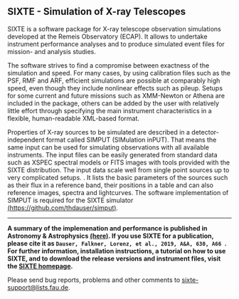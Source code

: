 ## SIXTE - Simulation of X-ray Telescopes

SIXTE is a software package for X-ray telescope observation simulations developed 
at the Remeis Observatory (ECAP). It allows to undertake instrument performance 
analyses and to produce simulated event files for mission- and analysis studies.
 
The software strives to find a compromise between exactness of the simulation 
and speed. For many cases, by using calibration files such as the PSF, RMF and 
ARF, efficient simulations are possible at comparably high speed, even though 
they include nonlinear effects such as pileup. Setups for some current and future
missions such as XMM-Newton or Athena are included in the package, others can be 
added by the user with relatively little effort through specifying the main instrument 
characteristics in a flexible, human-readable XML-based format. 


Properties of X-ray sources to be simulated are described in 
a detector-independent format called SIMPUT (SIMulation inPUT). That means the same input can be used for simulating 
observations with all available instruments. The input files can be easily generated from standard data such as XSPEC spectral models or FITS images with tools provided with the SIXTE distribution. The input data scale well from single point sources up to very complicated setups. . It lists the basic parameters of the sources such as their flux in a reference band, their positions in a table and can also reference images, spectra and lightcurves. The software implementation of SIMPUT is required for the SIXTE simulator [(https://github.com/thdauser/simput)](https://github.com/thdauser/simput).

---

**A summary of the implemenation and performance is published in Astronomy & Astrophysics [(here)](https://www.aanda.org/articles/aa/abs/2019/10/aa35978-19/aa35978-19.html). If you use SIXTE for a publication, please cite it as `Dauser, Falkner, Lorenz, et al., 2019, A&A, 630, A66 `. For further information, installation instructions, a tutorial on how to use SIXTE, and to download the release versions and instrument files, visit the [SIXTE homepage](https://www.sternwarte.uni-erlangen.de/research/sixte/).**


Please send bug reports, problems and other comments to sixte-support@lists.fau.de. 

